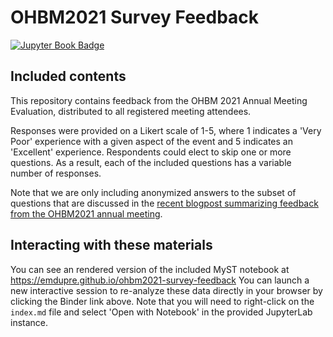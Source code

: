 # OHBM2021 Survey Feedback

[![Jupyter Book Badge](https://jupyterbook.org/badge.svg)](https://emdupre.github.io/ohbm2021-survey-feedback)

## Included contents

This repository contains feedback from the OHBM 2021 Annual Meeting Evaluation,
distributed to all registered meeting attendees.

Responses were provided on a Likert scale of 1-5,
where 1 indicates a 'Very Poor' experience with a given aspect of the event and 5 indicates an 'Excellent' experience.
Respondents could elect to skip one or more questions.
As a result, each of the included questions has a variable number of responses.

Note that we are only including anonymized answers to the subset of questions that are discussed in the
[recent blogpost summarizing feedback from the OHBM2021 annual meeting](https://www.ohbmbrainmappingblog.com/blog/ohbm2022-plans-ohbm2021-survey-results).

## Interacting with these materials

You can see an rendered version of the included MyST notebook at https://emdupre.github.io/ohbm2021-survey-feedback
You can launch a new interactive session to re-analyze these data directly in your browser by clicking the Binder link above.
Note that you will need to right-click on the `index.md` file and select 'Open with Notebook' in the provided JupyterLab instance.
